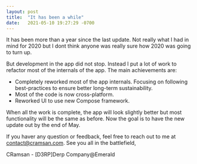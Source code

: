 ```yaml
---
layout: post
title:  "It has been a while"
date:   2021-05-10 19:27:29 -0700
---
```


It has been more than a year since the last update. Not really what I had in mind for 2020 but I dont think anyone was really sure how 2020 was going to turn up. 

But development in the app did not stop. Instead I put a lot of work to refactor most of the internals of the app. The main achievements are:
- Completely reworked most of the app internals. Focusing on following best-practices to ensure better long-term sustainability.
- Most of the code is now cross-platform.
- Reworked UI to use new Compose framework.

When all the work is complete, the app will look slightly better but most functionality will be the same as before. Now the goal is to have the new update out by the end of May. 

If you haver any question or feedback, feel free to reach out to me at [contact@cramsan.com](mailto:contact@cramsan.com). See you all in the battlefield,

CRamsan - [D3RP]Derp Company@Emerald